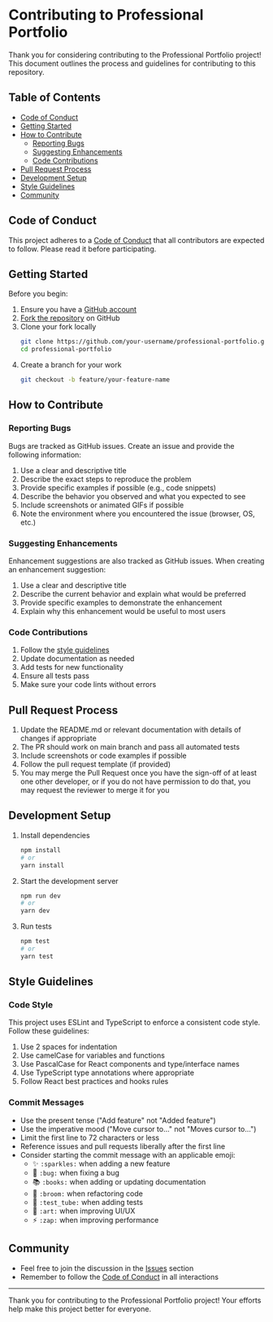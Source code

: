 # Contributing to Professional Portfolio

Thank you for considering contributing to the Professional Portfolio project! This document outlines the process and guidelines for contributing to this repository.

## Table of Contents

- [Code of Conduct](#code-of-conduct)
- [Getting Started](#getting-started)
- [How to Contribute](#how-to-contribute)
  - [Reporting Bugs](#reporting-bugs)
  - [Suggesting Enhancements](#suggesting-enhancements)
  - [Code Contributions](#code-contributions)
- [Pull Request Process](#pull-request-process)
- [Development Setup](#development-setup)
- [Style Guidelines](#style-guidelines)
- [Community](#community)

## Code of Conduct

This project adheres to a [Code of Conduct](CODE_OF_CONDUCT.md) that all contributors are expected to follow. Please read it before participating.

## Getting Started

Before you begin:

1. Ensure you have a [GitHub account](https://github.com/signup)
2. [Fork the repository](https://github.com/yourusername/professional-portfolio/fork) on GitHub
3. Clone your fork locally
   ```bash
   git clone https://github.com/your-username/professional-portfolio.git
   cd professional-portfolio
   ```
4. Create a branch for your work
   ```bash
   git checkout -b feature/your-feature-name
   ```

## How to Contribute

### Reporting Bugs

Bugs are tracked as GitHub issues. Create an issue and provide the following information:

1. Use a clear and descriptive title
2. Describe the exact steps to reproduce the problem
3. Provide specific examples if possible (e.g., code snippets)
4. Describe the behavior you observed and what you expected to see
5. Include screenshots or animated GIFs if possible
6. Note the environment where you encountered the issue (browser, OS, etc.)

### Suggesting Enhancements

Enhancement suggestions are also tracked as GitHub issues. When creating an enhancement suggestion:

1. Use a clear and descriptive title
2. Describe the current behavior and explain what would be preferred
3. Provide specific examples to demonstrate the enhancement
4. Explain why this enhancement would be useful to most users

### Code Contributions

1. Follow the [style guidelines](#style-guidelines)
2. Update documentation as needed
3. Add tests for new functionality
4. Ensure all tests pass
5. Make sure your code lints without errors

## Pull Request Process

1. Update the README.md or relevant documentation with details of changes if appropriate
2. The PR should work on main branch and pass all automated tests
3. Include screenshots or code examples if possible
4. Follow the pull request template (if provided)
5. You may merge the Pull Request once you have the sign-off of at least one other developer, or if you do not have permission to do that, you may request the reviewer to merge it for you

## Development Setup

1. Install dependencies
   ```bash
   npm install
   # or
   yarn install
   ```

2. Start the development server
   ```bash
   npm run dev
   # or
   yarn dev
   ```

3. Run tests
   ```bash
   npm test
   # or
   yarn test
   ```

## Style Guidelines

### Code Style

This project uses ESLint and TypeScript to enforce a consistent code style. Follow these guidelines:

1. Use 2 spaces for indentation
2. Use camelCase for variables and functions
3. Use PascalCase for React components and type/interface names
4. Use TypeScript type annotations where appropriate
5. Follow React best practices and hooks rules

### Commit Messages

- Use the present tense ("Add feature" not "Added feature")
- Use the imperative mood ("Move cursor to..." not "Moves cursor to...")
- Limit the first line to 72 characters or less
- Reference issues and pull requests liberally after the first line
- Consider starting the commit message with an applicable emoji:
  - ✨ `:sparkles:` when adding a new feature
  - 🐛 `:bug:` when fixing a bug
  - 📚 `:books:` when adding or updating documentation
  - 🧹 `:broom:` when refactoring code
  - 🧪 `:test_tube:` when adding tests
  - 🎨 `:art:` when improving UI/UX
  - ⚡️ `:zap:` when improving performance

## Community

- Feel free to join the discussion in the [Issues](https://github.com/yourusername/professional-portfolio/issues) section
- Remember to follow the [Code of Conduct](CODE_OF_CONDUCT.md) in all interactions

---

Thank you for contributing to the Professional Portfolio project! Your efforts help make this project better for everyone. 